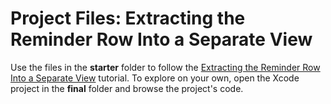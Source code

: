 # Project Files: Extracting the Reminder Row Into a Separate View

Use the files in the **starter** folder to follow the [Extracting the Reminder Row Into a Separate View](https://peterfriese.github.io/MakeItSo/tutorials/makeitso) tutorial. To explore on your own, open the Xcode project in the **final** folder and browse the project's code.
